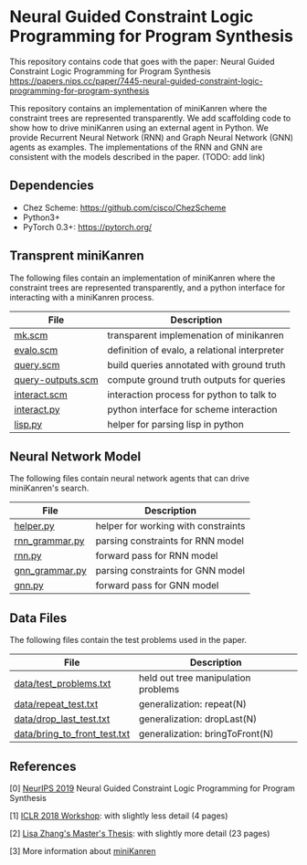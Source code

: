 # Neural Guided Constraint Logic Programming for Program Synthesis

This repository contains code that goes with the paper:
Neural Guided Constraint Logic Programming for Program Synthesis 
https://papers.nips.cc/paper/7445-neural-guided-constraint-logic-programming-for-program-synthesis

This repository contains an implementation of miniKanren where the
constraint trees are represented transparently. We add scaffolding code
to show how to drive miniKanren using an external agent in Python.
We provide Recurrent Neural Network (RNN) and Graph Neural Network (GNN)
agents as examples. The implementations of the RNN and GNN are consistent
with the models described in the paper. (TODO: add link)


## Dependencies

* Chez Scheme: https://github.com/cisco/ChezScheme
* Python3+
* PyTorch 0.3+: https://pytorch.org/


## Transprent miniKanren

The following files contain an implementation of miniKanren where the
constraint trees are represented transparently, and a python interface for interacting
with a miniKanren process.


| File                                   | Description                                   |
| ---------------------------------------| ----------------------------------------------|
| [mk.scm](mk.scm)                       | transparent implemenation of minikanren       |
| [evalo.scm](evalo.scm)                 | definition of evalo, a relational interpreter |
| [query.scm](query.scm)                 | build queries annotated with ground truth     |
| [query-outputs.scm](query-outputs.scm) | compute ground truth outputs for queries      |
| [interact.scm](interact.scm)           | interaction process for python to talk to     |
| [interact.py](interact.py)             | python interface for scheme interaction       |
| [lisp.py](lisp.py)                     | helper for parsing lisp in python             |


## Neural Network Model

The following files contain neural network agents that can drive miniKanren's search.

| File                             | Description                         |
| ---------------------------------| ------------------------------------|
| [helper.py](helper.py)           | helper for working with constraints |
| [rnn_grammar.py](rnn_grammar.py) | parsing constraints for RNN model   |
| [rnn.py](rnn.py)                 | forward pass for RNN model          |
| [gnn_grammar.py](gnn_grammar.py) | parsing constraints for GNN model   |
| [gnn.py](gnn.py)                 | forward pass for GNN model          |


## Data Files

The following files contain the test problems used in the paper.

| File                                                         | Description                         |
| -------------------------------------------------------------| ------------------------------------|
| [data/test_problems.txt](data/test_problems.txt)             | held out tree manipulation problems |
| [data/repeat_test.txt](data/repeat_test.txt)                 | generalization: repeat(N)           |
| [data/drop_last_test.txt](data/drop_last_test.txt)           | generalization: dropLast(N)         |
| [data/bring_to_front_test.txt](data/bring_to_front_test.txt) | generalization: bringToFront(N)     |


## References

[0] [NeurIPS 2019](https://papers.nips.cc/paper/7445-neural-guided-constraint-logic-programming-for-program-synthesis) Neural Guided Constraint Logic Programming for Program Synthesis

[1] [ICLR 2018 Workshop](https://openreview.net/forum?id=HJIHtIJvz): with slightly less detail (4 pages)

[2] [Lisa Zhang's Master's Thesis](http://lisazhang.ca/msc_thesis.pdf): with slightly more detail (23 pages)

[3] More information about [miniKanren](http://minikanren.org)
